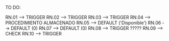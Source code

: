 TO DO:

RN.01 --> TRIGGER
RN.02 --> TRIGGER
RN.03 --> TRIGGER
RN.04 --> PROCEDIMIENTO ALMACENADO
RN.05 --> DEFAULT ('Disponible')
RN.06 --> DEFAULT (0)
RN.07 --> DEFAULT (0)
RN.08 --> TRIGGER ?????
RN.09 --> CHECK
RN.10 --> TRIGGER
